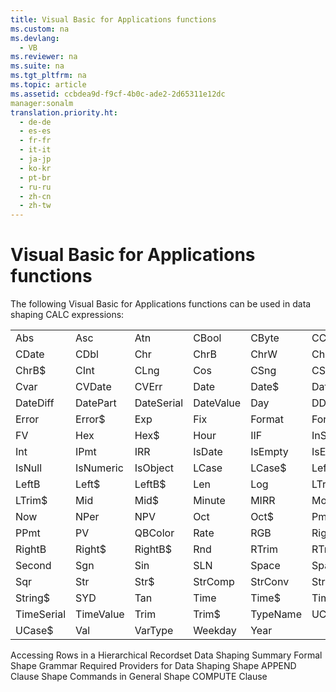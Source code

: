 ```yaml
---
title: Visual Basic for Applications functions
ms.custom: na
ms.devlang: 
  - VB
ms.reviewer: na
ms.suite: na
ms.tgt_pltfrm: na
ms.topic: article
ms.assetid: ccbdea9d-f9cf-4b0c-ade2-2d65311e12dc
manager:sonalm
translation.priority.ht: 
  - de-de
  - es-es
  - fr-fr
  - it-it
  - ja-jp
  - ko-kr
  - pt-br
  - ru-ru
  - zh-cn
  - zh-tw
---
```

# Visual Basic for Applications functions
<?xml version="1.0" encoding="utf-8"?>
<developerReferenceWithoutSyntaxDocument xmlns="http://ddue.schemas.microsoft.com/authoring/2003/5" xmlns:xlink="http://www.w3.org/1999/xlink" xmlns:xsi="http://www.w3.org/2001/XMLSchema-instance" xsi:schemaLocation="http://ddue.schemas.microsoft.com/authoring/2003/5 http://dduestorage.blob.core.windows.net/ddueschema/developer.xsd">
  <introduction>
    <para>The following Visual Basic for Applications functions can be used in data shaping CALC expressions:</para>
  </introduction>
  <section>
    <content>
      <table xmlns:caps="http://schemas.microsoft.com/build/caps/2013/11">
        <tbody>
          <tr>
            <TD>
              <para>Abs</para>
            </TD>
            <TD>
              <para>Asc</para>
            </TD>
            <TD>
              <para>Atn</para>
            </TD>
            <TD>
              <para>CBool</para>
            </TD>
            <TD>
              <para>CByte</para>
            </TD>
            <TD>
              <para>CCur</para>
            </TD>
          </tr>
          <tr>
            <TD>
              <para>CDate</para>
            </TD>
            <TD>
              <para>CDbl</para>
            </TD>
            <TD>
              <para>Chr</para>
            </TD>
            <TD>
              <para>ChrB</para>
            </TD>
            <TD>
              <para>ChrW</para>
            </TD>
            <TD>
              <para>Chr$</para>
            </TD>
          </tr>
          <tr>
            <TD>
              <para>ChrB$</para>
            </TD>
            <TD>
              <para>CInt</para>
            </TD>
            <TD>
              <para>CLng</para>
            </TD>
            <TD>
              <para>Cos</para>
            </TD>
            <TD>
              <para>CSng</para>
            </TD>
            <TD>
              <para>CStr</para>
            </TD>
          </tr>
          <tr>
            <TD>
              <para>Cvar</para>
            </TD>
            <TD>
              <para>CVDate</para>
            </TD>
            <TD>
              <para>CVErr</para>
            </TD>
            <TD>
              <para>Date</para>
            </TD>
            <TD>
              <para>Date$</para>
            </TD>
            <TD>
              <para>DateAdd</para>
            </TD>
          </tr>
          <tr>
            <TD>
              <para>DateDiff</para>
            </TD>
            <TD>
              <para>DatePart</para>
            </TD>
            <TD>
              <para>DateSerial</para>
            </TD>
            <TD>
              <para>DateValue</para>
            </TD>
            <TD>
              <para>Day</para>
            </TD>
            <TD>
              <para>DDB</para>
            </TD>
          </tr>
          <tr>
            <TD>
              <para>Error</para>
            </TD>
            <TD>
              <para>Error$</para>
            </TD>
            <TD>
              <para>Exp</para>
            </TD>
            <TD>
              <para>Fix</para>
            </TD>
            <TD>
              <para>Format</para>
            </TD>
            <TD>
              <para>Format$</para>
            </TD>
          </tr>
          <tr>
            <TD>
              <para>FV</para>
            </TD>
            <TD>
              <para>Hex</para>
            </TD>
            <TD>
              <para>Hex$</para>
            </TD>
            <TD>
              <para>Hour</para>
            </TD>
            <TD>
              <para>IIF</para>
            </TD>
            <TD>
              <para>InStr</para>
            </TD>
          </tr>
          <tr>
            <TD>
              <para>Int</para>
            </TD>
            <TD>
              <para>IPmt</para>
            </TD>
            <TD>
              <para>IRR</para>
            </TD>
            <TD>
              <para>IsDate</para>
            </TD>
            <TD>
              <para>IsEmpty</para>
            </TD>
            <TD>
              <para>IsError</para>
            </TD>
          </tr>
          <tr>
            <TD>
              <para>IsNull</para>
            </TD>
            <TD>
              <para>IsNumeric</para>
            </TD>
            <TD>
              <para>IsObject</para>
            </TD>
            <TD>
              <para>LCase</para>
            </TD>
            <TD>
              <para>LCase$</para>
            </TD>
            <TD>
              <para>Left</para>
            </TD>
          </tr>
          <tr>
            <TD>
              <para>LeftB</para>
            </TD>
            <TD>
              <para>Left$</para>
            </TD>
            <TD>
              <para>LeftB$</para>
            </TD>
            <TD>
              <para>Len</para>
            </TD>
            <TD>
              <para>Log</para>
            </TD>
            <TD>
              <para>LTrim</para>
            </TD>
          </tr>
          <tr>
            <TD>
              <para>LTrim$</para>
            </TD>
            <TD>
              <para>Mid</para>
            </TD>
            <TD>
              <para>Mid$</para>
            </TD>
            <TD>
              <para>Minute</para>
            </TD>
            <TD>
              <para>MIRR</para>
            </TD>
            <TD>
              <para>Month</para>
            </TD>
          </tr>
          <tr>
            <TD>
              <para>Now</para>
            </TD>
            <TD>
              <para>NPer</para>
            </TD>
            <TD>
              <para>NPV</para>
            </TD>
            <TD>
              <para>Oct</para>
            </TD>
            <TD>
              <para>Oct$</para>
            </TD>
            <TD>
              <para>Pmt</para>
            </TD>
          </tr>
          <tr>
            <TD>
              <para>PPmt</para>
            </TD>
            <TD>
              <para>PV</para>
            </TD>
            <TD>
              <para>QBColor</para>
            </TD>
            <TD>
              <para>Rate</para>
            </TD>
            <TD>
              <para>RGB</para>
            </TD>
            <TD>
              <para>Right</para>
            </TD>
          </tr>
          <tr>
            <TD>
              <para>RightB</para>
            </TD>
            <TD>
              <para>Right$</para>
            </TD>
            <TD>
              <para>RightB$</para>
            </TD>
            <TD>
              <para>Rnd</para>
            </TD>
            <TD>
              <para>RTrim</para>
            </TD>
            <TD>
              <para>RTrim$</para>
            </TD>
          </tr>
          <tr>
            <TD>
              <para>Second</para>
            </TD>
            <TD>
              <para>Sgn</para>
            </TD>
            <TD>
              <para>Sin</para>
            </TD>
            <TD>
              <para>SLN</para>
            </TD>
            <TD>
              <para>Space</para>
            </TD>
            <TD>
              <para>Space$</para>
            </TD>
          </tr>
          <tr>
            <TD>
              <para>Sqr</para>
            </TD>
            <TD>
              <para>Str</para>
            </TD>
            <TD>
              <para>Str$</para>
            </TD>
            <TD>
              <para>StrComp</para>
            </TD>
            <TD>
              <para>StrConv</para>
            </TD>
            <TD>
              <para>String</para>
            </TD>
          </tr>
          <tr>
            <TD>
              <para>String$</para>
            </TD>
            <TD>
              <para>SYD</para>
            </TD>
            <TD>
              <para>Tan</para>
            </TD>
            <TD>
              <para>Time</para>
            </TD>
            <TD>
              <para>Time$</para>
            </TD>
            <TD>
              <para>Timer</para>
            </TD>
          </tr>
          <tr>
            <TD>
              <para>TimeSerial</para>
            </TD>
            <TD>
              <para>TimeValue</para>
            </TD>
            <TD>
              <para>Trim</para>
            </TD>
            <TD>
              <para>Trim$</para>
            </TD>
            <TD>
              <para>TypeName</para>
            </TD>
            <TD>
              <para>UCase</para>
            </TD>
          </tr>
          <tr>
            <TD>
              <para>UCase$</para>
            </TD>
            <TD>
              <para>Val</para>
            </TD>
            <TD>
              <para>VarType </para>
            </TD>
            <TD>
              <para>Weekday</para>
            </TD>
            <TD>
              <para>Year</para>
            </TD>
            <TD>
              <para> </para>
            </TD>
          </tr>
        </tbody>
      </table>
    </content>
  </section>
  <relatedTopics>
<link xlink:href="25f1d2a1-6d5e-4457-aa07-5db5c75dee18">Accessing Rows in a Hierarchical Recordset</link>
<link xlink:href="4cb5fd29-4e56-46ac-ae48-a6771c321c0c">Data Shaping Summary</link>
<link xlink:href="ea691475-0f03-4abe-a785-b77e77712d1d">Formal Shape Grammar</link>
<link xlink:href="d49d48d2-ac2d-4c11-895c-5a149b444620">Required Providers for Data Shaping</link>
<link xlink:href="f90fcf55-6b24-401d-94e1-d65bd24bd342">Shape APPEND Clause</link>
<link xlink:href="1fac7831-a187-4b15-9b43-aad380c5556c">Shape Commands in General</link>
<link xlink:href="3fdfead2-b5ab-4163-9b1d-3d2143a5db8c">Shape COMPUTE Clause</link>
</relatedTopics>
</developerReferenceWithoutSyntaxDocument>